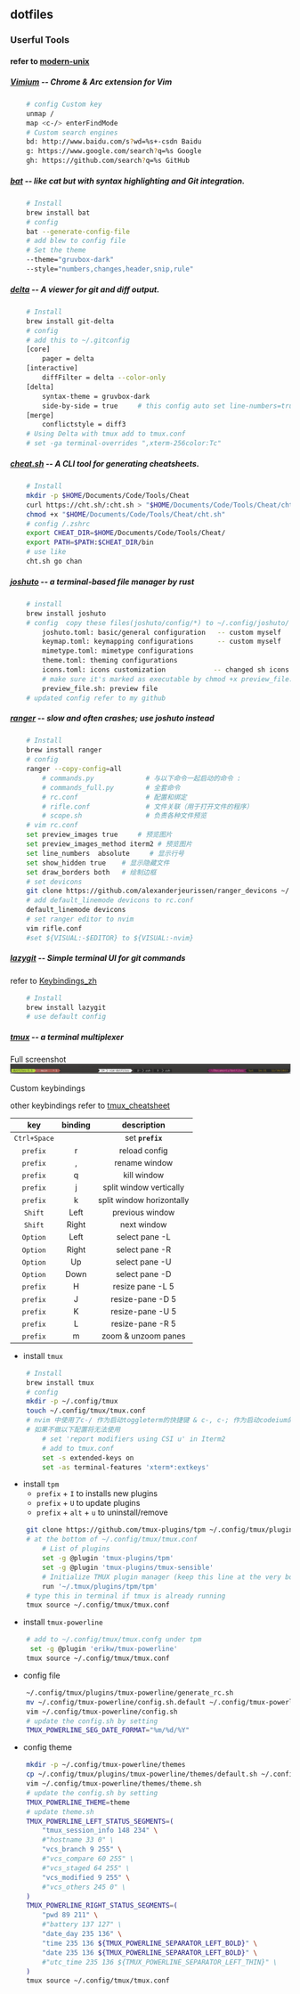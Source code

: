 ## dotfiles

### Userful Tools

#### refer to [modern-unix](https://github.com/ibraheemdev/modern-unix)

##### [Vimium](https://github.com/philc/vimium) -- Chrome & Arc extension for Vim

```bash
    # config Custom key
    unmap /
    map <c-/> enterFindMode
    # Custom search engines
    bd: http://www.baidu.com/s?wd=%s+-csdn Baidu
    g: https://www.google.com/search?q=%s Google
    gh: https://github.com/search?q=%s GitHub
```

##### [bat](https://github.com/sharkdp/bat) -- like cat but with syntax highlighting and Git integration.

```bash
    # Install
    brew install bat
    # config
    bat --generate-config-file
    # add blew to config file
    # Set the theme
    --theme="gruvbox-dark"
    --style="numbers,changes,header,snip,rule"
```

##### [delta](https://github.com/dandavison/delta) -- A viewer for git and diff output.

```bash
    # Install
    brew install git-delta
    # config
    # add this to ~/.gitconfig
    [core]
        pager = delta
    [interactive]
        diffFilter = delta --color-only
    [delta]
        syntax-theme = gruvbox-dark
        side-by-side = true     # this config auto set line-numbers=true
    [merge]
        conflictstyle = diff3
    # Using Delta with tmux add to tmux.conf
    # set -ga terminal-overrides ",xterm-256color:Tc"

```

##### [cheat.sh](https://github.com/chubin/cheat.sh) -- A CLI tool for generating cheatsheets.

```bash
    # Install
    mkdir -p $HOME/Documents/Code/Tools/Cheat
    curl https://cht.sh/:cht.sh > "$HOME/Documents/Code/Tools/Cheat/cht.sh"
    chmod +x "$HOME/Documents/Code/Tools/Cheat/cht.sh"
    # config /.zshrc
    export CHEAT_DIR=$HOME/Documents/Code/Tools/Cheat/
    export PATH=$PATH:$CHEAT_DIR/bin
    # use like
    cht.sh go chan
```

##### [joshuto](https://github.com/kamiyaa/joshuto) -- a terminal-based file manager by rust

```bash
    # install
    brew install joshuto
    # config  copy these files(joshuto/config/*) to ~/.config/joshuto/
        joshuto.toml: basic/general configuration   -- custom myself
        keymap.toml: keymapping configurations      -- custom myself
        mimetype.toml: mimetype configurations
        theme.toml: theming configurations
        icons.toml: icons customization            -- changed sh icons to 
        # make sure it's marked as executable by chmod +x preview_file.sh
        preview_file.sh: preview file
    # updated config refer to my github

```

##### [ranger](https://github.com/ranger/ranger) -- slow and often crashes; use joshuto instead

```bash
    # Install
    brew install ranger
    # config
    ranger --copy-config=all
        # commands.py             # 与以下命令一起启动的命令 :
        # commands_full.py        # 全套命令
        # rc.conf                 # 配置和绑定
        # rifle.conf              # 文件关联（用于打开文件的程序）
        # scope.sh                # 负责各种文件预览
    # vim rc.conf
    set preview_images true     # 预览图片
    set preview_images_method iterm2 # 预览图片
    set line_numbers  absolute     # 显示行号
    set show_hidden true    # 显示隐藏文件
    set draw_borders both   # 绘制边框
    # set devicons
    git clone https://github.com/alexanderjeurissen/ranger_devicons ~/.config/ranger/plugins/ranger_devicons
    # add default_linemode devicons to rc.conf
    default_linemode devicons
    # set ranger editor to nvim
    vim rifle.conf
    #set ${VISUAL:-$EDITOR} to ${VISUAL:-nvim}
```

##### [lazygit](https://github.com/jesseduffield/lazygit) -- Simple terminal UI for git commands

refer to [Keybindings_zh](https://github.com/jesseduffield/lazygit/blob/master/docs/keybindings/Keybindings_zh-CN.md)

```bash
    # Install
    brew install lazygit
    # use default config

```

##### [tmux](https://github.com/tmux/tmux) -- a terminal multiplexer

Full screenshot
<img src="https://github.com/asang24/dotfiles/blob/main/tmux-powerline/Screenshot.png" alt="screenshot" style="zoom:100%;" />

Custom keybindings

other keybindings refer to [tmux_cheatsheet](https://tmuxcheatsheet.com/)

|     key      | binding |        description        |
| :----------: | :-----: | :-----------------------: |
| `Ctrl+Space` |         |     set **`prefix`**      |
|   `prefix`   |    r    |       reload config       |
|   `prefix`   |    ,    |       rename window       |
|   `prefix`   |    q    |        kill window        |
|   `prefix`   |    j    |  split window vertically  |
|   `prefix`   |    k    | split window horizontally |
|   `Shift`    |  Left   |      previous window      |
|   `Shift`    |  Right  |        next window        |
|   `Option`   |  Left   |      select pane -L       |
|   `Option`   |  Right  |      select pane -R       |
|   `Option`   |   Up    |      select pane -U       |
|   `Option`   |  Down   |      select pane -D       |
|   `prefix`   |    H    |     resize pane -L 5      |
|   `prefix`   |    J    |     resize-pane -D 5      |
|   `prefix`   |    K    |     resize-pane -U 5      |
|   `prefix`   |    L    |     resize-pane -R 5      |
|   `prefix`   |    m    |    zoom & unzoom panes    |

- install `tmux`

```bash
    # Install
    brew install tmux
    # config
    mkdir -p ~/.config/tmux
    touch ~/.config/tmux/tmux.conf
    # nvim 中使用了c-/ 作为启动toggleterm的快捷键 & c-, c-; 作为启动codeium的快捷键
    # 如果不做以下配置将无法使用
        # set 'report modifiers using CSI u' in Iterm2
        # add to tmux.conf
        set -s extended-keys on
        set -as terminal-features 'xterm*:extkeys'
```

- install `tpm`
  - `prefix` + `I` to installs new plugins
  - `prefix` + `U` to update plugins
  - `prefix` + `alt` + `u` to uninstall/remove

```bash
    git clone https://github.com/tmux-plugins/tpm ~/.config/tmux/plugins/tpm
    # at the bottom of ~/.config/tmux/tmux.conf
        # List of plugins
        set -g @plugin 'tmux-plugins/tpm'
        set -g @plugin 'tmux-plugins/tmux-sensible'
        # Initialize TMUX plugin manager (keep this line at the very bottom of tmux.conf)
        run '~/.tmux/plugins/tpm/tpm'
    # type this in terminal if tmux is already running
    tmux source ~/.config/tmux/tmux.conf
```

- install `tmux-powerline`

```bash
    # add to ~/.config/tmux/tmux.confg under tpm
     set -g @plugin 'erikw/tmux-powerline'
    tmux source ~/.config/tmux/tmux.conf

```

- config file

```bash
    ~/.config/tmux/plugins/tmux-powerline/generate_rc.sh
    mv ~/.config/tmux-powerline/config.sh.default ~/.config/tmux-powerline/config.sh
    vim ~/.config/tmux-powerline/config.sh
    # update the config.sh by setting
    TMUX_POWERLINE_SEG_DATE_FORMAT="%m/%d/%Y"
```

- config theme

```bash
    mkdir -p ~/.config/tmux-powerline/themes
    cp ~/.config/tmux/plugins/tmux-powerline/themes/default.sh ~/.config/tmux-powerline/themes/theme.sh
    vim ~/.config/tmux-powerline/themes/theme.sh
    # update the config.sh by setting
    TMUX_POWERLINE_THEME=theme
    # update theme.sh
    TMUX_POWERLINE_LEFT_STATUS_SEGMENTS=(
		"tmux_session_info 148 234" \
		#"hostname 33 0" \
		"vcs_branch 9 255" \
		#"vcs_compare 60 255" \
		#"vcs_staged 64 255" \
		"vcs_modified 9 255" \
		#"vcs_others 245 0" \
	)
    TMUX_POWERLINE_RIGHT_STATUS_SEGMENTS=(
		"pwd 89 211" \
		#"battery 137 127" \
		"date_day 235 136" \
		"time 235 136 ${TMUX_POWERLINE_SEPARATOR_LEFT_BOLD}" \
		"date 235 136 ${TMUX_POWERLINE_SEPARATOR_LEFT_BOLD}" \
		#"utc_time 235 136 ${TMUX_POWERLINE_SEPARATOR_LEFT_THIN}" \
	)
    tmux source ~/.config/tmux/tmux.conf
```
